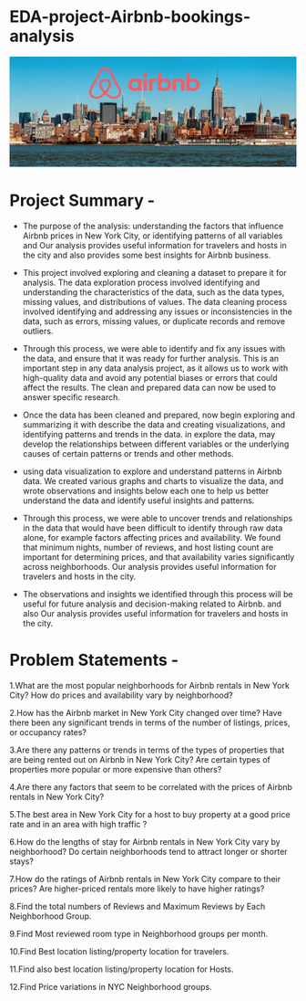 # EDA-project-Airbnb-bookings-analysis
![img1](https://github.com/shawakash1992/Airbnb/blob/main/air%20bnb%20pic.jpg)

# Project Summary -


 * The purpose of the analysis: understanding the factors that influence Airbnb prices in New York City, or identifying patterns of all variables and Our analysis provides useful information for travelers and hosts in the city and also provides some best insights for Airbnb business.

 * This project involved exploring and cleaning a dataset to prepare it for analysis. The data exploration process involved identifying and understanding the characteristics of the data, such as the data types, missing values, and distributions of values. The data cleaning process involved identifying and addressing any issues or inconsistencies in the data, such as errors, missing values, or duplicate records and remove outliers.

 * Through this process, we were able to identify and fix any issues with the data, and ensure that it was ready for further analysis. This is an important step in any data analysis project, as it allows us to work with high-quality data and avoid any potential biases or errors that could affect the results. The clean and prepared data can now be used to answer specific research.

 * Once the data has been cleaned and prepared, now begin exploring and summarizing it with describe the data and creating visualizations, and identifying patterns and trends in the data. in explore the data, may develop the relationships between different variables or the underlying causes of certain patterns or trends and other methods.

*  using data visualization to explore and understand patterns in Airbnb data. We created various graphs and charts to visualize the data, and wrote observations and insights below each one to help us better understand the data and identify useful insights and patterns.

* Through this process, we were able to uncover trends and relationships in the data that would have been difficult to identify through raw data alone, for example factors affecting prices and availability. We found that minimum nights, number of reviews, and host listing count are important for determining prices, and that availability varies significantly across neighborhoods. Our analysis provides useful information for travelers and hosts in the city.

*  The observations and insights we identified through this process will be useful for future analysis and decision-making related to Airbnb. and also Our analysis provides useful information for travelers and hosts in the city.

# Problem Statements -

1.What are the most popular neighborhoods for Airbnb rentals in New York City? How do prices and availability vary by neighborhood?

2.How has the Airbnb market in New York City changed over time? Have there been any significant trends in terms of the number of listings, prices, or occupancy rates?

3.Are there any patterns or trends in terms of the types of properties that are being rented out on Airbnb in New York City? Are certain types of properties more popular or more expensive than others?

4.Are there any factors that seem to be correlated with the prices of Airbnb rentals in New York City?

5.The best area in New York City for a host to buy property at a good price rate and in an area with high traffic ?

6.How do the lengths of stay for Airbnb rentals in New York City vary by neighborhood? Do certain neighborhoods tend to attract longer or shorter stays?

7.How do the ratings of Airbnb rentals in New York City compare to their prices? Are higher-priced rentals more likely to have higher ratings?

8.Find the total numbers of Reviews and Maximum Reviews by Each Neighborhood Group.

9.Find Most reviewed room type in Neighborhood groups per month.

10.Find Best location listing/property location for travelers.

11.Find also best location listing/property location for Hosts.

12.Find Price variations in NYC Neighborhood groups.


